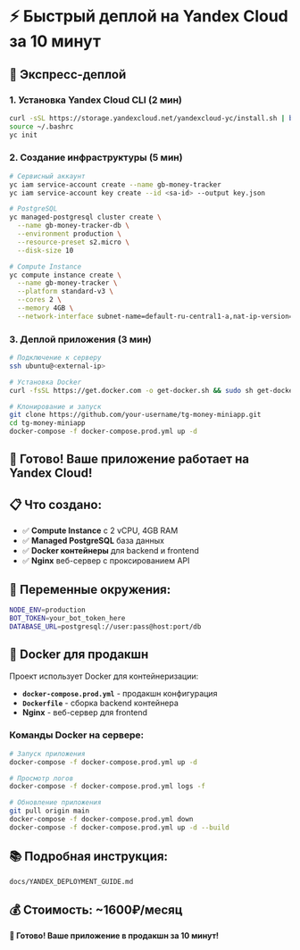 # ⚡ Быстрый деплой на Yandex Cloud за 10 минут

## 🚀 Экспресс-деплой

### 1. Установка Yandex Cloud CLI (2 мин)
```bash
curl -sSL https://storage.yandexcloud.net/yandexcloud-yc/install.sh | bash
source ~/.bashrc
yc init
```

### 2. Создание инфраструктуры (5 мин)
```bash
# Сервисный аккаунт
yc iam service-account create --name gb-money-tracker
yc iam service-account key create --id <sa-id> --output key.json

# PostgreSQL
yc managed-postgresql cluster create \
  --name gb-money-tracker-db \
  --environment production \
  --resource-preset s2.micro \
  --disk-size 10

# Compute Instance
yc compute instance create \
  --name gb-money-tracker \
  --platform standard-v3 \
  --cores 2 \
  --memory 4GB \
  --network-interface subnet-name=default-ru-central1-a,nat-ip-version=ipv4
```

### 3. Деплой приложения (3 мин)
```bash
# Подключение к серверу
ssh ubuntu@<external-ip>

# Установка Docker
curl -fsSL https://get.docker.com -o get-docker.sh && sudo sh get-docker.sh

# Клонирование и запуск
git clone https://github.com/your-username/tg-money-miniapp.git
cd tg-money-miniapp
docker-compose -f docker-compose.prod.yml up -d
```

## 🎯 Готово! Ваше приложение работает на Yandex Cloud!

## 📋 Что создано:
- ✅ **Compute Instance** с 2 vCPU, 4GB RAM
- ✅ **Managed PostgreSQL** база данных
- ✅ **Docker контейнеры** для backend и frontend
- ✅ **Nginx** веб-сервер с проксированием API

## 🔧 Переменные окружения:
```bash
NODE_ENV=production
BOT_TOKEN=your_bot_token_here
DATABASE_URL=postgresql://user:pass@host:port/db
```

## 🐳 Docker для продакшн

Проект использует Docker для контейнеризации:

- **`docker-compose.prod.yml`** - продакшн конфигурация
- **`Dockerfile`** - сборка backend контейнера
- **Nginx** - веб-сервер для frontend

### Команды Docker на сервере:
```bash
# Запуск приложения
docker-compose -f docker-compose.prod.yml up -d

# Просмотр логов
docker-compose -f docker-compose.prod.yml logs -f

# Обновление приложения
git pull origin main
docker-compose -f docker-compose.prod.yml down
docker-compose -f docker-compose.prod.yml up -d --build
```

## 📚 Подробная инструкция:
`docs/YANDEX_DEPLOYMENT_GUIDE.md`

## 💰 Стоимость: ~1600₽/месяц

**🎯 Готово! Ваше приложение в продакшн за 10 минут!**
